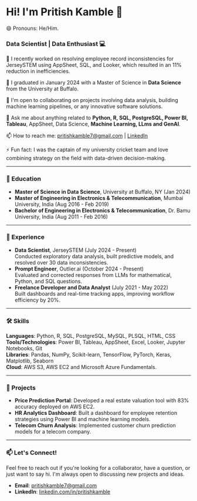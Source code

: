 
<!--
**pritish31/pritish31** is a ✨ _special_ ✨ repository because its `README.md` (this file) appears on your ## Hi there 👋

<!--
**pritishkamble7/pritishkamble7** is a ✨ _special_ ✨ repository because its `README.md` (this file) appears on your About Me section.

<!--
![Alt Text](all_images/55d4e012-b999-45ab-b9c7-8ebc91fff381.png)
![My Avatar](assets/avatar.png)
-->

# Hi! I'm Pritish Kamble 👋
😄 Pronouns: He/Him.  

### Data Scientist | Data Enthusiast 💻

🔭 I recently worked on resolving employee record inconsistencies for JerseySTEM using AppSheet, SQL, and Looker, which resulted in an 11% reduction in inefficiencies.

🌱 I graduated in January 2024 with a Master of Science in **Data Science** from the University at Buffalo.

👯 I'm open to collaborating on projects involving data analysis, building machine learning pipelines, or any innovative software solutions.  

💬 Ask me about anything related to **Python, R, SQL, PostgreSQL, Power BI, Tableau**, AppSheet, Data Science, **Machine Learning, LLms and GenAI**.

📫 How to reach me: pritishkamble7@gmail.com | [LinkedIn](https://www.linkedin.com/in/pritish-kamble)  

⚡ Fun fact: I was the captain of my university cricket team and love combining strategy on the field with data-driven decision-making.  

---

### 🏫 Education  
- **Master of Science in Data Science**, University at Buffalo, NY (Jan 2024)  
- **Master of Engineering in Electronics & Telecommunication**, Mumbai University, India (Aug 2016 - Feb 2019)
- **Bachelor of Engineering in Electronics & Telecommunication**, Dr. Bamu University, India (Aug 2011 - Feb 2016)
  
---

### 💼 Experience  
- **Data Scientist**, JerseySTEM (July 2024 - Present)  
  Conducted exploratory data analysis, built predictive models, and resolved over 30 data inconsistencies.  
- **Prompt Engineer**, Outlier.ai (October 2024 - Present)  
  Evaluated and corrected responses from LLMs for mathematical, Python, and SQL questions.  
- **Freelance Developer and Data Analyst** (July 2021 - May 2022)  
  Built dashboards and real-time tracking apps, improving workflow efficiency by 20%.  
  
---

### 🛠 Skills  
**Languages**: Python, R, SQL, PostgreSQL, MySQL, PLSQL, HTML, CSS  
**Tools/Technologies**: Power BI, Tableau, AppSheet, Excel, Looker, Jupyter Notebooks, Git  
**Libraries**: Pandas, NumPy, Scikit-learn, TensorFlow, PyTorch, Keras, Matplotlib, Seaborn  
**Cloud**: AWS S3, AWS EC2 and Microsoft Azure Fundamentals.

---

### 🚀 Projects  
- **Price Prediction Portal**: Developed a real estate valuation tool with 83% accuracy deployed on AWS EC2.  
- **HR Analytics Dashboard**: Built a dashboard for employee retention strategies using Power BI and machine learning models.  
- **Telecom Churn Analysis**: Implemented customer churn prediction models for a telecom company.  

---

### 📫 Let's Connect!  
Feel free to reach out if you're looking for a collaborator, have a question, or just want to say hi. I'm always open to discussing new projects and ideas.  
- **Email**: pritishkamble7@gmail.com  
- **LinkedIn**: [linkedin.com/in/pritishkamble](https://www.linkedin.com/in/pritish-kamble)  

